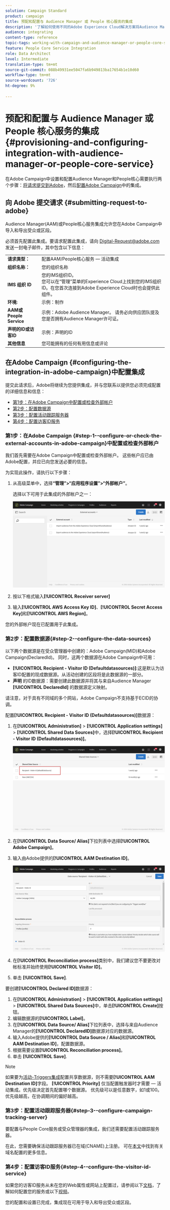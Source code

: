 ```yaml
---
solution: Campaign Standard
product: campaign
title: 预配和配置与 Audience Manager 或 People 核心服务的集成
description: '了解如何使用不同的Adobe Experience Cloud解决方案将Audience Manager/人员核心服务集成配置为开始共享受众或细分。 '
audience: integrating
content-type: reference
topic-tags: working-with-campaign-and-audience-manager-or-people-core-service
feature: People Core Service Integration
role: Data Architect
level: Intermediate
translation-type: tm+mt
source-git-commit: 088b49931ee5047fa6b949813ba17654b1e10d60
workflow-type: tm+mt
source-wordcount: '726'
ht-degree: 9%

---
```



# 预配和配置与 Audience Manager 或 People 核心服务的集成{#provisioning-and-configuring-integration-with-audience-manager-or-people-core-service}

在Adobe Campaign中设置和配置Audience Manager和People核心需要执行两个步骤：[将请求提交到Adobe](#submitting-request-to-adobe)，然后[配置Adobe Campaign](#configuring-the-integration-in-adobe-campaign)中的集成。

## 向 Adobe 提交请求 {#submitting-request-to-adobe}

Audience Manager(AAM)或People核心服务集成允许您在Adobe Campaign中导入和导出受众或区段。

必须首先配置此集成。要请求配置此集成，请向 [Digital-Request@adobe.com](mailto:Digital-Request@adobe.com) 发送一封电子邮件，其中包含以下信息：

<table> 
 <tbody> 
  <tr> 
   <td> <strong>请求类型：</strong><br /> </td> 
   <td> 配置AAM/People核心服务 — 活动集成 </td> 
  </tr> 
  <tr> 
   <td> <strong>组织名称：</strong><br /> </td> 
   <td> 您的组织名称 </td> 
  </tr> 
  <tr> 
   <td> <strong>IMS 组织 ID</strong><br /> </td> 
   <td> 您的IMS组织ID。 <br> 您可以在“管理”菜单的Experience Cloud上找到您的IMS组织ID。在您首次连接到Adobe Experience Cloud时也会提供此组件。 </td> 
  </tr> 
  <tr> 
   <td> <strong>环境:</strong><br /> </td> 
   <td> 示例：制作 </td> 
  </tr> 
  <tr> 
   <td> <strong>AAM或People Service</strong><br /> </td> 
   <td> 示例：Adobe Audience Manager。 请务必向供应团队提及您是否拥有Audience Manager许可证。</td> 
  </tr> 
  <tr> 
   <td> <strong>声明的ID或访客ID</strong><br /> </td> 
   <td> 示例：声明的ID </td> 
  </tr> 
  <tr> 
   <td> <strong>其他信息</strong><br /> </td> 
   <td> 您可能拥有的任何有用信息或评论 </td> 
  </tr> 
 </tbody> 
</table>

## 在Adobe Campaign {#configuring-the-integration-in-adobe-campaign}中配置集成

提交此请求后，Adobe将继续为您提供集成，并与您联系以提供您必须完成配置的详细信息和信息：

* [第1步：在Adobe Campaign中配置或检查外部帐户](#step-1--configure-or-check-the-external-accounts-in-adobe-campaign)
* [第2步：配置数据源](#step-2--configure-the-data-sources)
* [第3步：配置活动跟踪服务器](#step-3--configure-campaign-tracking-server)
* [第4步：配置访客ID服务](#step-4--configure-the-visitor-id-service)

### 第1步：在Adobe Campaign {#step-1--configure-or-check-the-external-accounts-in-adobe-campaign}中配置或检查外部帐户

我们首先需要在Adobe Campaign中配置或检查外部帐户。 这些帐户应已由Adobe配置，并应已向您发送必要的信息。

为实现此操作，请执行以下步骤：

1. 从高级菜单中，选择&#x200B;**“管理”>“应用程序设置”>“外部帐户”**。

   选择以下可用于此集成的外部帐户之一：

   ![](assets/integration_aam_1.png)

1. 按以下格式输入&#x200B;**[!UICONTROL Receiver server]**
1. 输入&#x200B;**[!UICONTROL AWS Access Key ID]**、**[!UICONTROL Secret Access Key]**&#x200B;和&#x200B;**[!UICONTROL AWS Region]**。

您的外部帐户现在已配置用于此集成。

### 第2步：配置数据源{#step-2--configure-the-data-sources}

以下两个数据源是在受众管理器中创建的：Adobe Campaign(MID)和Adobe Campaign(DeclaredId)。 同时，这两个数据源在Adobe Campaign中可用：

* **[!UICONTROL Recipient - Visitor ID (Defaultdatasources)]**:这是默认为访客ID配置的现成数据源。从活动创建的区段将是此数据源的一部分。
* **声明** 的ID数据源：需要创建此数据源并将其与来自Audience Manager **[!UICONTROL DeclaredId]** 的数据源定义映射。

请注意，对于具有不同域的多个网站，Adobe Campaign不支持基于ECID的协调。

配置&#x200B;**[!UICONTROL Recipient - Visitor ID (Defaultdatasources)]**&#x200B;数据源：

1. 在&#x200B;**[!UICONTROL Administration]** > **[!UICONTROL Application settings]** > **[!UICONTROL Shared Data Sources]**&#x200B;中，选择&#x200B;**[!UICONTROL Recipient - Visitor ID (Defaultdatasources)]**。

   ![](assets/integration_aam_2.png)

1. 在&#x200B;**[!UICONTROL Data Source/ Alias]**&#x200B;下拉列表中选择&#x200B;**[!UICONTROL Adobe Campaign]**。
1. 输入由Adobe提供的&#x200B;**[!UICONTROL AAM Destination ID]**。

   ![](assets/integration_aam_3.png)

1. 在&#x200B;**[!UICONTROL Reconciliation process]**&#x200B;类别中，我们建议您不要更改对帐标准并始终使用&#x200B;**[!UICONTROL Visitor ID]**。
1. 单击 **[!UICONTROL Save]**.

要创建&#x200B;**[!UICONTROL Declared ID]**&#x200B;数据源：

1. 在&#x200B;**[!UICONTROL Administration]** > **[!UICONTROL Application settings]** > **[!UICONTROL Shared Data Sources]**&#x200B;中，单击&#x200B;**[!UICONTROL Create]**&#x200B;按钮。
1. 编辑数据源的&#x200B;**[!UICONTROL Label]**。
1. 在&#x200B;**[!UICONTROL Data Source/ Alias]**&#x200B;下拉列表中，选择与来自Audience Manager的&#x200B;**[!UICONTROL DeclaredID]**&#x200B;数据源对应的数据源。
1. 输入Adobe提供的&#x200B;**[!UICONTROL Data Source / Alias]**&#x200B;和&#x200B;**[!UICONTROL AAM Destination ID]**，配置数据源。
1. 根据需要设置&#x200B;**[!UICONTROL Reconciliation process]**。
1. 单击 **[!UICONTROL Save]**.

>[!NOTE]
>
>如果要为[活动-Triggers集成](../../integrating/using/configuring-triggers-in-experience-cloud.md)配置共享数据源，则不需要&#x200B;**[!UICONTROL AAM Destination ID]**&#x200B;字段。 **[!UICONTROL Priority]** 仅当配置触发器时才需要 — 活动集成。优先级决定首先配置哪个数据源。 优先级可以是任意数字，如1或100。 优先级越高，在协调期间的偏好越高。

### 第3步：配置活动跟踪服务器{#step-3--configure-campaign-tracking-server}

要配置与People Core服务或受众管理器的集成，我们还需要配置活动跟踪服务器。

在此，您需要确保活动跟踪服务器已在域(CNAME)上注册。 可在[本文](https://helpx.adobe.com/cn/campaign/kb/domain-name-delegation.html)中找到有关域名配置的更多信息。

### 第4步：配置访客ID服务{#step-4--configure-the-visitor-id-service}

如果您的访客ID服务从未在您的Web属性或网站上配置过，请参阅以下[文档](https://docs.adobe.com/content/help/en/id-service/using/implementation/setup-aam-analytics.html)，了解如何配置您的服务或以下[视频](https://helpx.adobe.com/cn/marketing-cloud/how-to/email-marketing.html#step-two)。

您的配置和设置已完成，集成现在可用于导入和导出受众或区段。
